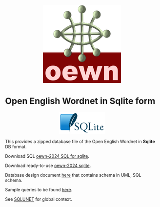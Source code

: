 <p align="center">
<img width="256" height="256" src="images/oewn.png">
</p>

# Open English Wordnet in Sqlite form

<p align="center">
<img width="150"src="images/SQLite.png">
</p>

This provides a zipped database file of the Open English Wordnet in **Sqlite**  DB format.

Download SQL [oewn-2024 SQL for sqlite](https://x-englishwordnet.github.io/sqlite/oewn-2024-sqlite-2.2.2.zip).

Download ready-to-use [oewn-2024 sqlite](https://x-englishwordnet.github.io/sqlite/oewn-2024-sqlite-2.2.2.sqlite.zip).

Database design document [here](oewn.pdf) that contains schema in UML, SQL schema.

Sample queries to be found [here](oewn-queries.pdf).

See [SQLUNET](http://sqlunet.sourceforge.net/) for global context.